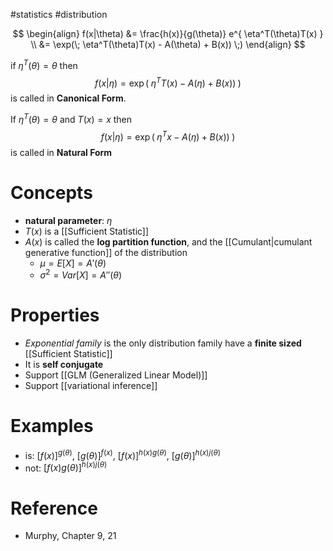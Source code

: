 #statistics #distribution

$$
\begin{align}
f(x|\theta) &=  \frac{h(x)}{g(\theta)} e^{ \eta^T(\theta)T(x) } \\
&= \exp(\; \eta^T(\theta)T(x) - A(\theta) + B(x)) \;)
\end{align}
$$

if $\eta^T(\theta) = \theta$ then 
$$
f(x|\eta) = \exp(\; \eta^T T(x) - A(\eta) + B(x)) \;)
$$
is called in **Canonical Form**.

If $\eta^T(\theta) = \theta$ and $T(x) = x$ then
$$
f(x|\eta) = \exp(\; \eta^Tx - A(\eta) + B(x)) \;)
$$
is called in **Natural Form**

# Concepts

- **natural parameter**:  $\eta$
- $T(x)$ is a [[Sufficient Statistic]]
- $A(x)$ is called the **log partition function**, and the [[Cumulant|cumulant generative function]] of the distribution
    - $\mu = E[X] = A'(\theta)$
    - $\sigma^2 = Var[X] = A''(\theta)$




# Properties

- *Exponential family* is the only distribution family have a **finite sized** [[Sufficient Statistic]]
- It is **self conjugate**
- Support [[GLM (Generalized Linear Model)]]
- Support [[variational inference]]



# Examples

- is: $[f(x)]^{g(\theta)}$, $[g(\theta)]^{f(x)}$, $[f(x)]^{h(x)g(\theta)}$, $[g(\theta)]^{h(x)j(\theta)}$
- not: $[f(x)g(\theta)]^{h(x)j(\theta)}$



# Reference

- Murphy, Chapter 9, 21